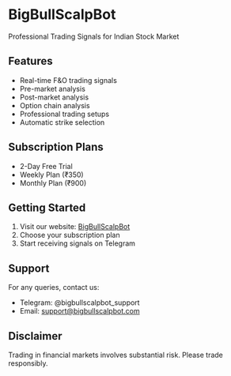 # BigBullScalpBot

Professional Trading Signals for Indian Stock Market

## Features

- Real-time F&O trading signals
- Pre-market analysis
- Post-market analysis
- Option chain analysis
- Professional trading setups
- Automatic strike selection

## Subscription Plans

- 2-Day Free Trial
- Weekly Plan (₹350)
- Monthly Plan (₹900)

## Getting Started

1. Visit our website: [BigBullScalpBot](https://loneranger-dev.github.io/bigbullscalpbot)
2. Choose your subscription plan
3. Start receiving signals on Telegram

## Support

For any queries, contact us:
- Telegram: @bigbullscalpbot_support
- Email: support@bigbullscalpbot.com

## Disclaimer

Trading in financial markets involves substantial risk. Please trade responsibly.